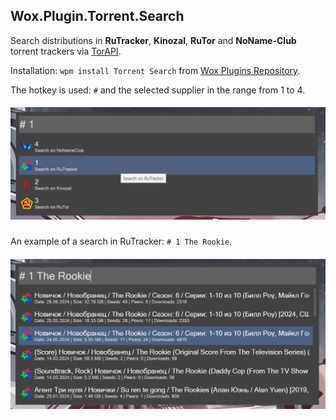 ## Wox.Plugin.Torrent.Search

Search distributions in **RuTracker**, **Kinozal**, **RuTor** and **NoName-Club** torrent trackers via [TorAPI](https://github.com/Lifailon/TorAPI).

Installation: `wpm install Torrent Search` from [Wox Plugins Repository](http://www.wox.one/plugin/431).

The hotkey is used: `#` and the selected supplier in the range from 1 to 4.

<h5 align="center">
    <img src="providerList.jpg"/>
</h5>

An example of a search in RuTracker: `# 1 The Rookie`.

<h5 align="center">
    <img src="search.jpg"/>
</h5>